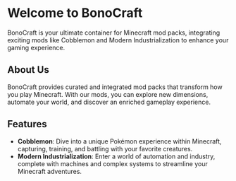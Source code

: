 # Welcome to BonoCraft

BonoCraft is your ultimate container for Minecraft mod packs, integrating exciting mods like Cobblemon and Modern Industrialization to enhance your gaming experience.

## About Us

BonoCraft provides curated and integrated mod packs that transform how you play Minecraft. With our mods, you can explore new dimensions, automate your world, and discover an enriched gameplay experience.

## Features

- **Cobblemon**: Dive into a unique Pokémon experience within Minecraft, capturing, training, and battling with your favorite creatures.
- **Modern Industrialization**: Enter a world of automation and industry, complete with machines and complex systems to streamline your Minecraft adventures.
